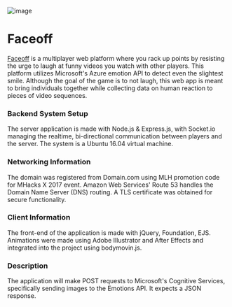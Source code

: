 ![image](https://user-images.githubusercontent.com/19257435/30838154-e0a79f92-a237-11e7-88e6-e9bf044ca7f6.png)
# Faceoff
[Faceoff](https://faceoffga.me) is a multiplayer web platform where you rack up points by resisting the urge to laugh at funny videos you watch with other players. This platform utilizes Microsoft's Azure emotion API to detect even the slightest smile. Although the goal of the game is to not laugh, this web app is meant to bring individuals together while collecting data on human reaction to pieces of video sequences.

### Backend System Setup
The server application is made with Node.js & Express.js, with Socket.io managing the realtime, bi-directional communication between players and the server. The system is a Ubuntu 16.04 virtual machine.

### Networking Information
The domain was registered from Domain.com using MLH promotion code for MHacks X 2017 event. Amazon Web Services' Route 53 handles the Domain Name Server (DNS) routing. A TLS certificate was obtained for secure functionality.

### Client Information
The front-end of the application is made with jQuery, Foundation, EJS.
Animations were made using Adobe Illustrator and After Effects and integrated into the project using bodymovin.js.

### Description
The application will make POST requests to Microsoft's Cognitive Services, specifically sending images to the Emotions API. It expects a JSON response.
